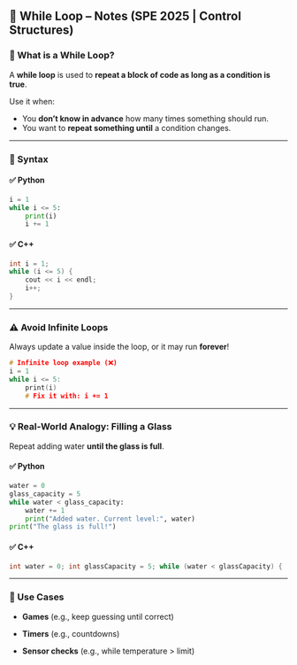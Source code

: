 ## 📘 While Loop – Notes (SPE 2025 | Control Structures)

### 🧠 What is a While Loop?

A **while loop** is used to **repeat a block of code as long as a condition is true**.

Use it when:

- You **don’t know in advance** how many times something should run.
- You want to **repeat something until** a condition changes.

---

### 🔁 Syntax

#### ✅ Python

```python
i = 1 
while i <= 5:     
	print(i)     
	i += 1
```

#### ✅ C++

```c++
int i = 1; 
while (i <= 5) {     
	cout << i << endl;     
	i++; 
}
```

---

### ⚠️ Avoid Infinite Loops

Always update a value inside the loop, or it may run **forever**!

```c++
# Infinite loop example (❌) 
i = 1 
while i <= 5:     
	print(i) 
	# Fix it with: i += 1
```

---

### 💡 Real-World Analogy: Filling a Glass

Repeat adding water **until the glass is full**.

#### ✅ Python

```python
water = 0 
glass_capacity = 5 
while water < glass_capacity:     
	water += 1     
	print("Added water. Current level:", water) 
print("The glass is full!")
```

#### ✅ C++

```c++
int water = 0; int glassCapacity = 5; while (water < glassCapacity) {     water++;     cout << "Added water. Current level: " << water << endl; } cout << "The glass is full!" << endl;
```

---

### 🔄 Use Cases

- **Games** (e.g., keep guessing until correct)
    
- **Timers** (e.g., countdowns)
    
- **Sensor checks** (e.g., while temperature > limit)